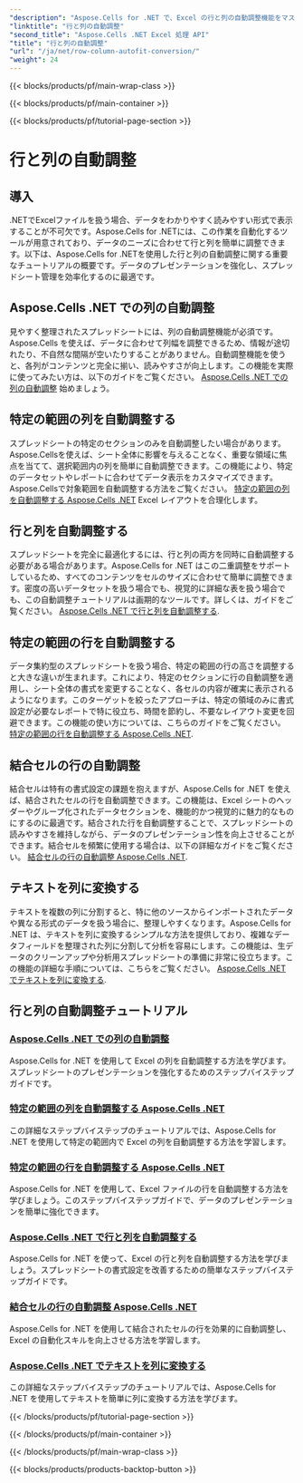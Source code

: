 ```yaml
---
"description": "Aspose.Cells for .NET で、Excel の行と列の自動調整機能をマスターしましょう。ステップバイステップのチュートリアルでデータ表示を強化し、明確でプロフェッショナルなスプレッドシートを作成できます。"
"linktitle": "行と列の自動調整"
"second_title": "Aspose.Cells .NET Excel 処理 API"
"title": "行と列の自動調整"
"url": "/ja/net/row-column-autofit-conversion/"
"weight": 24
---
```


{{< blocks/products/pf/main-wrap-class >}}

{{< blocks/products/pf/main-container >}}

{{< blocks/products/pf/tutorial-page-section >}}

# 行と列の自動調整

## 導入

.NETでExcelファイルを扱う場合、データをわかりやすく読みやすい形式で表示することが不可欠です。Aspose.Cells for .NETには、この作業を自動化するツールが用意されており、データのニーズに合わせて行と列を簡単に調整できます。以下は、Aspose.Cells for .NETを使用した行と列の自動調整に関する重要なチュートリアルの概要です。データのプレゼンテーションを強化し、スプレッドシート管理を効率化するのに最適です。

## Aspose.Cells .NET での列の自動調整
見やすく整理されたスプレッドシートには、列の自動調整機能が必須です。Aspose.Cells を使えば、データに合わせて列幅を調整できるため、情報が途切れたり、不自然な間隔が空いたりすることがありません。自動調整機能を使うと、各列がコンテンツと完全に揃い、読みやすさが向上します。この機能を実際に使ってみたい方は、以下のガイドをご覧ください。 [Aspose.Cells .NET での列の自動調整](./autofit-column-aspose-cells/) 始めましょう。

## 特定の範囲の列を自動調整する
スプレッドシートの特定のセクションのみを自動調整したい場合があります。Aspose.Cellsを使えば、シート全体に影響を与えることなく、重要な領域に焦点を当てて、選択範囲内の列を簡単に自動調整できます。この機能により、特定のデータセットやレポートに合わせてデータ表示をカスタマイズできます。Aspose.Cellsで対象範囲を自動調整する方法をご覧ください。 [特定の範囲の列を自動調整する Aspose.Cells .NET](./autofit-column-specific-range/) Excel レイアウトを合理化します。

## 行と列を自動調整する
スプレッドシートを完全に最適化するには、行と列の両方を同時に自動調整する必要がある場合があります。Aspose.Cells for .NET はこの二重調整をサポートしているため、すべてのコンテンツをセルのサイズに合わせて簡単に調整できます。密度の高いデータセットを扱う場合でも、視覚的に詳細な表を扱う場合でも、この自動調整チュートリアルは画期的なツールです。詳しくは、ガイドをご覧ください。 [Aspose.Cells .NET で行と列を自動調整する](。/autofit-rows-columns/).

## 特定の範囲の行を自動調整する
データ集約型のスプレッドシートを扱う場合、特定の範囲の行の高さを調整すると大きな違いが生まれます。これにより、特定のセクションに行の自動調整を適用し、シート全体の書式を変更することなく、各セルの内容が確実に表示されるようになります。このターゲットを絞ったアプローチは、特定の領域のみに書式設定が必要なレポートで特に役立ち、時間を節約し、不要なレイアウト変更を回避できます。この機能の使い方については、こちらのガイドをご覧ください。 [特定の範囲の行を自動調整する Aspose.Cells .NET](。/autofit-row-specific-range/).

## 結合セルの行の自動調整
結合セルは特有の書式設定の課題を抱えますが、Aspose.Cells for .NET を使えば、結合されたセルの行を自動調整できます。この機能は、Excel シートのヘッダーやグループ化されたデータセクションを、機能的かつ視覚的に魅力的なものにするのに最適です。結合された行を自動調整することで、スプレッドシートの読みやすさを維持しながら、データのプレゼンテーション性を向上させることができます。結合セルを頻繁に使用する場合は、以下の詳細なガイドをご覧ください。 [結合セルの行の自動調整 Aspose.Cells .NET](。/autofit-rows-merged-cells/).

## テキストを列に変換する
テキストを複数の列に分割すると、特に他のソースからインポートされたデータや異なる形式のデータを扱う場合に、整理しやすくなります。Aspose.Cells for .NET は、テキストを列に変換するシンプルな方法を提供しており、複雑なデータフィールドを整理された列に分割して分析を容易にします。この機能は、生データのクリーンアップや分析用スプレッドシートの準備に非常に役立ちます。この機能の詳細な手順については、こちらをご覧ください。 [Aspose.Cells .NET でテキストを列に変換する](。/convert-text-to-columns/).

## 行と列の自動調整チュートリアル
### [Aspose.Cells .NET での列の自動調整](./autofit-column-aspose-cells/)
Aspose.Cells for .NET を使用して Excel の列を自動調整する方法を学びます。スプレッドシートのプレゼンテーションを強化するためのステップバイステップガイドです。
### [特定の範囲の列を自動調整する Aspose.Cells .NET](./autofit-column-specific-range/)
この詳細なステップバイステップのチュートリアルでは、Aspose.Cells for .NET を使用して特定の範囲内で Excel の列を自動調整する方法を学習します。
### [特定の範囲の行を自動調整する Aspose.Cells .NET](./autofit-row-specific-range/)
Aspose.Cells for .NET を使用して、Excel ファイルの行を自動調整する方法を学びましょう。このステップバイステップガイドで、データのプレゼンテーションを簡単に強化できます。
### [Aspose.Cells .NET で行と列を自動調整する](./autofit-rows-columns/)
Aspose.Cells for .NET を使って、Excel の行と列を自動調整する方法を学びましょう。スプレッドシートの書式設定を改善するための簡単なステップバイステップガイドです。
### [結合セルの行の自動調整 Aspose.Cells .NET](./autofit-rows-merged-cells/)
Aspose.Cells for .NET を使用して結合されたセルの行を効果的に自動調整し、Excel の自動化スキルを向上させる方法を学習します。
### [Aspose.Cells .NET でテキストを列に変換する](./convert-text-to-columns/)
この詳細なステップバイステップのチュートリアルでは、Aspose.Cells for .NET を使用してテキストを簡単に列に変換する方法を学びます。

{{< /blocks/products/pf/tutorial-page-section >}}

{{< /blocks/products/pf/main-container >}}

{{< /blocks/products/pf/main-wrap-class >}}

{{< blocks/products/products-backtop-button >}}